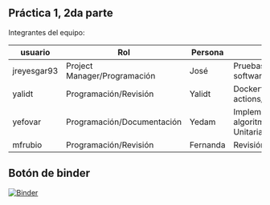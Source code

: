 ## Práctica 1, 2da parte

Integrantes del equipo:

| usuario   | Rol               | Persona      | Actividad   |
| --------- | ------------------| ------------|--------------|
| jreyesgar93| Project Manager/Programación     | José        | Pruebas del software/Documentación|
| yalidt    | Programación/Revisión   | Yalidt      | Dockerfile/Docker hub actions/ Botón Binder|
| yefovar   | Programación/Documentación  | Yedam          | Implementación del algoritmo/Pruebas Unitarias |
| mfrubio   | Programación/Revisión        | Fernanda    | Revisión Docker|

## Botón de binder

[![Binder](https://mybinder.org/badge_logo.svg)](https://mybinder.org/v2/gh/optimizacion-2-2021-1-gh-classroom/practica-1-segunda-parte-yefovar/main?urlpath=lab)

